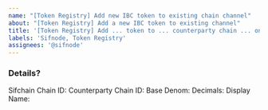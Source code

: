 ```yaml
---
name: "[Token Registry] Add new IBC token to existing chain channel"
about: "[Token Registry] Add a new IBC token to existing channel"
title: '[Token Registry] Add ... token to ... counterparty chain ... on ... sifchain network'
labels: 'Sifnode, Token Registry'
assignees: '@sifnode'
---
```


<!-- Please fill in issue title -->

### Details?

Sifchain Chain ID: 
Counterparty Chain ID:
Base Denom:
Decimals:
Display Name:

<!--
Example:

Sifchain Chain ID: akhirachain-devnet-1  
Counterparty Chain ID: cosmoshub-4
Counterparty Base Denom: uatom
Decimals: 6
Display Name: ATOM
-->
 
